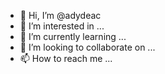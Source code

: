 - 👋 Hi, I’m @adydeac
- 👀 I’m interested in ...
- 🌱 I’m currently learning ...
- 💞️ I’m looking to collaborate on ...
- 📫 How to reach me ...

<!---
adydeac/adydeac is a ✨ special ✨ repository because its `README.md` (this file) appears on your GitHub profile.
You can click the Preview link to take a look at your changes.
--->
